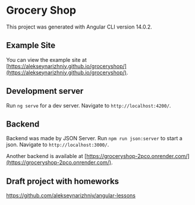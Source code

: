 # Grocery Shop

This project was generated with Angular CLI version 14.0.2.

## Example Site

You can view the example site at [https://alekseynarizhniy.github.io/groceryshop/](https://alekseynarizhniy.github.io/groceryshop/).

## Development server

Run `ng serve` for a dev server. Navigate to `http://localhost:4200/`.

## Backend

Backend was made by JSON Server.
Run `npm run json:server` to start a json. Navigate to `http://localhost:3000/`.

Another backend is available at [https://groceryshop-2pco.onrender.com/](https://groceryshop-2pco.onrender.com/).

## Draft project with homeworks

https://github.com/alekseynarizhniy/angular-lessons
